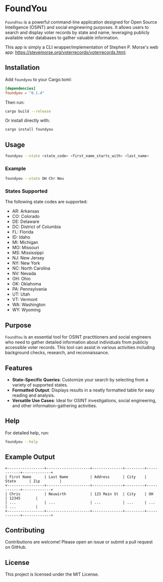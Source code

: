 # FoundYou

`FoundYou` is a powerful command-line application designed for Open Source Intelligence (OSINT) and social engineering purposes. It allows users to search and display voter records by state and name, leveraging publicly available voter databases to gather valuable information.

This app is simply a CLI wrapper/implementation of Stephen P. Morse's web app: https://stevemorse.org/voterrecords/voterrecords.html.


## Installation

Add `foundyou` to your Cargo.toml:

```toml
[dependencies]
foundyou = "0.1.4"
```

Then run:

```sh
cargo build --release
```

Or install directly with:

```sh
cargo install foundyou
```

## Usage

```sh
foundyou --state <state_code> <first_name_starts_with> <last_name>
```

### Example

```sh
foundyou --state OH Chr Neu
```

### States Supported

The following state codes are supported:

- AR: Arkansas
- CO: Colorado
- DE: Delaware
- DC: District of Columbia
- FL: Florida
- ID: Idaho
- MI: Michigan
- MO: Missouri
- MS: Mississippi
- NJ: New Jersey
- NY: New York
- NC: North Carolina
- NV: Nevada
- OH: Ohio
- OK: Oklahoma
- PA: Pennsylvania
- UT: Utah
- VT: Vermont
- WA: Washington
- WY: Wyoming

## Purpose

`FoundYou` is an essential tool for OSINT practitioners and social engineers who need to gather detailed information about individuals from publicly accessible voter records. This tool can assist in various activities including background checks, research, and reconnaissance.

## Features

- **State-Specific Queries**: Customize your search by selecting from a variety of supported states.
- **Formatted Output**: Displays results in a neatly formatted table for easy reading and analysis.
- **Versatile Use Cases**: Ideal for OSINT investigations, social engineering, and other information-gathering activities.

## Help

For detailed help, run:

```sh
foundyou --help
```

## Example Output

```
+-----------------+--------------------+--------------+---------+------------+-------------+
| First Name      | Last Name          | Address      | City    | State      | Zip         |
+-----------------+--------------------+--------------+---------+------------+-------------+
| Chris           | Neuwirth           | 123 Main St  | City    | OH         | 12345       |
| ...             | ...                | ...          | ...     | ...        | ...         |
+-----------------+--------------------+--------------+---------+------------+-------------+
```

## Contributing

Contributions are welcome! Please open an issue or submit a pull request on GitHub.

## License

This project is licensed under the MIT License.